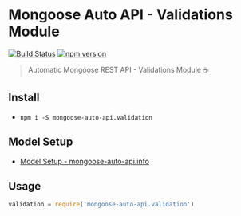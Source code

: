 # Mongoose Auto API - Validations Module
[![Build Status](https://travis-ci.org/edmundpf/mongoose-auto-api-validation.svg?branch=master)](https://travis-ci.org/edmundpf/mongoose-auto-api-validation)
[![npm version](https://badge.fury.io/js/mongoose-auto-api.validation.svg)](https://badge.fury.io/js/mongoose-auto-api.validation)
> Automatic Mongoose REST API - Validations Module ☕

## Install
* `npm i -S mongoose-auto-api.validation`

## Model Setup
* [Model Setup - mongoose-auto-api.info](https://github.com/edmundpf/mongoose-auto-api-info/blob/master/README.md#model-setup)

## Usage
``` javascript
validation = require('mongoose-auto-api.validation')
```
